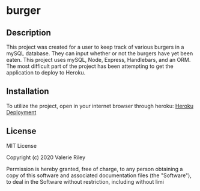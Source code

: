 # burger

## Description 

This project was created for a user to keep track of various burgers in a mySQL database. They can input whether or not the burgers have yet been
eaten. This project uses mySQL, Node, Express, Handlebars, and an ORM. 
The most difficult part of the project has been attempting to get the application to deploy to Heroku.

## Installation

To utilize the project, open in your internet browser through heroku: 
[Heroku Deployment](https://enigmatic-journey-98023.herokuapp.com/)

## License

MIT License

Copyright (c) 2020 Valerie Riley

Permission is hereby granted, free of charge, to any person obtaining a copy
of this software and associated documentation files (the "Software"), to deal
in the Software without restriction, including without limi